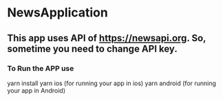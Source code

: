 # NewsApplication
## This app uses API of https://newsapi.org. So, sometime you need to change API key.
### To Run the APP use
yarn install
yarn ios (for running your app in ios)
yarn android (for running  your app in Android)

